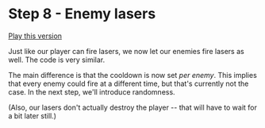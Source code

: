 # Step 8 - Enemy lasers

[Play this version](https://rawgit.com/HackYourFutureBelgium/JavaScript2/master/Projects/space-game/step08/index.html)

Just like our player can fire lasers, we now let our enemies fire lasers as well. The code is very similar.

The main difference is that the cooldown is now set *per enemy*. This implies that every enemy could fire at a different time, but that's currently not the case. In the next step, we'll introduce randomness.

(Also, our lasers don't actually destroy the player -- that will have to wait for a bit later still.)
